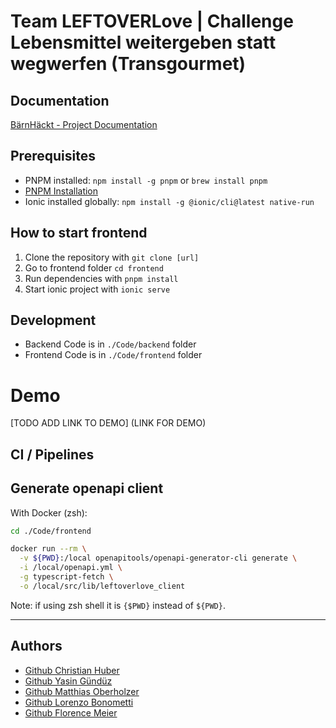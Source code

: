 # Team LEFTOVERLove | Challenge Lebensmittel weitergeben statt wegwerfen (Transgourmet)

## Documentation

[BärnHäckt - Project Documentation](./Documentation/project_documentation.md)

## Prerequisites

- PNPM installed: `npm install -g pnpm` or `brew install pnpm`
- [PNPM Installation](https://pnpm.io/installation)
- Ionic installed globally: `npm install -g @ionic/cli@latest native-run`

## How to start frontend

1. Clone the repository with `git clone [url]`
2. Go to frontend folder `cd frontend`
3. Run dependencies with `pnpm install`
4. Start ionic project with `ionic serve`

## Development

- Backend Code is in `./Code/backend` folder
- Frontend Code is in `./Code/frontend` folder

# Demo
[TODO ADD LINK TO DEMO] (LINK FOR DEMO)


## CI / Pipelines

## Generate openapi client

With Docker (zsh):

```sh
cd ./Code/frontend
```

```sh
docker run --rm \
  -v ${PWD}:/local openapitools/openapi-generator-cli generate \
  -i /local/openapi.yml \
  -g typescript-fetch \
  -o /local/src/lib/leftoverlove_client
```

Note: if using zsh shell it is `{$PWD}` instead of `${PWD}`.

---

## Authors
- [Github Christian Huber](https://github.com/jarheadcore)
- [Github Yasin Gündüz](https://github.com/yguenduez)
- [Github Matthias Oberholzer](https://github.com/githubUser3454321)
- [Github Lorenzo Bonometti](https://github.com/Poisonlocket)
- [Github Florence Meier](https://github.com/Tamalera)
